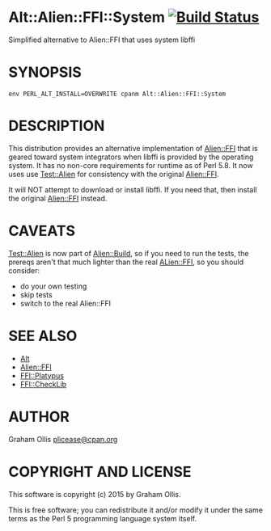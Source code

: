 # Alt::Alien::FFI::System [![Build Status](https://secure.travis-ci.org/plicease/work.png)](http://travis-ci.org/plicease/work)

Simplified alternative to Alien::FFI that uses system libffi

# SYNOPSIS

    env PERL_ALT_INSTALL=OVERWRITE cpanm Alt::Alien::FFI::System

# DESCRIPTION

This distribution provides an alternative implementation of
[Alien::FFI](https://metacpan.org/pod/Alien::FFI) that is geared toward system integrators when
libffi is provided by the operating system.  It has no non-core
requirements for runtime as of Perl 5.8.  It now uses
use [Test::Alien](https://metacpan.org/pod/Test::Alien) for consistency with the original
[Alien::FFI](https://metacpan.org/pod/Alien::FFI).

It will NOT attempt to download or install libffi.  If you
need that, then install the original [Alien::FFI](https://metacpan.org/pod/Alien::FFI) instead.

# CAVEATS

[Test::Alien](https://metacpan.org/pod/Test::Alien) is now part of [Alien::Build](https://metacpan.org/pod/Alien::Build), so if you
need to run the tests, the prereqs aren't that much lighter
than the real [ALien::FFI](https://metacpan.org/pod/ALien::FFI), so you should consider:

- do your own testing
- skip tests
- switch to the real Alien::FFI

# SEE ALSO

- [Alt](https://metacpan.org/pod/Alt)
- [Alien::FFI](https://metacpan.org/pod/Alien::FFI)
- [FFI::Platypus](https://metacpan.org/pod/FFI::Platypus)
- [FFI::CheckLib](https://metacpan.org/pod/FFI::CheckLib)

# AUTHOR

Graham Ollis <plicease@cpan.org>

# COPYRIGHT AND LICENSE

This software is copyright (c) 2015 by Graham Ollis.

This is free software; you can redistribute it and/or modify it under
the same terms as the Perl 5 programming language system itself.

